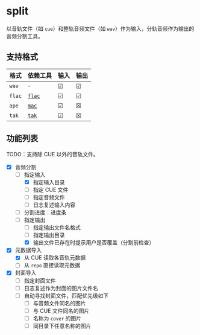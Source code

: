 # split

以音轨文件（如 `cue`）和整轨音频文件（如 `wav`）作为输入，分轨音频作为输出的音频分割工具。

## 支持格式

| 格式   | 依赖工具                                                     | 输入 | 输出 |
| ------ | ------------------------------------------------------------ | ---- | ---- |
| `wav`  | `-`                                                          | ☑    | ☑    |
| `flac` | [`flac`](https://archlinux.org/packages/extra/x86_64/flac/)  | ☑    | ☑    |
| `ape`  | [`mac`](https://archlinux.org/packages/community/x86_64/mac/) | ☑    | ☒    |
| `tak`  | [`tak`](https://aur.archlinux.org/packages/tak/)             | ☑    | ☒    |

## 功能列表

TODO：支持除 CUE 以外的音轨文件。

- [x] 音频分割
  - [ ] 指定输入
    - [x] 指定输入目录
    - [ ] 指定 CUE 文件
    - [ ] 指定音频文件
    - [ ] 日志复述输入内容
  - [ ] 分割进度：进度条
  - [ ] 指定输出
    - [ ] 指定输出文件名格式
    - [ ] 指定输出目录
    - [x] 输出文件已存在时提示用户是否覆盖（分割前检查）
- [x] 元数据导入
  - [x] 从 CUE 读取各音轨元数据
  - [ ] 从 `repo` 直接读取元数据
- [x] 封面导入
  - [ ] 指定封面文件
  - [ ] 日志复述作为封面的图片文件名
  - [ ] 自动寻找封面文件，匹配优先级如下
    - [ ] 与音频文件同名的图片
    - [ ] 与 CUE 文件同名的图片
    - [ ] 名称为 `cover` 的图片
    - [ ] 同目录下任意名称的图片
